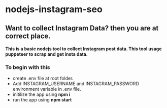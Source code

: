 # nodejs-instagram-seo
## Want to collect Instagram Data? then you are at correct place.

#### This is a basic nodejs tool to collect Instagram post data. This tool usage puppeteer to scrap and get insta data.

### To begin with this
- create .env file at root folder.
- Add INSTAGRAM_USERNAME and INSTAGRAM_PASSWORD environment variable in .env file.
- initilize the app using __npm i__
- run the app using __npm start__
